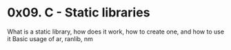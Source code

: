 # 0x09. C - Static libraries
What is a static library, how does it work, how to create one, and how to use it
Basic usage of ar, ranlib, nm
